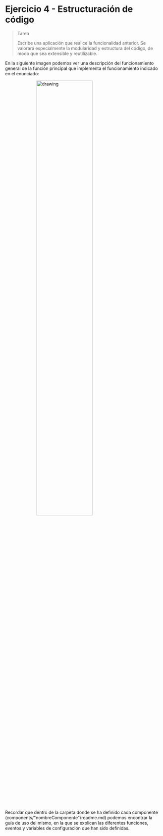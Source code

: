 # Ejercicio 4 - Estructuración de código

>Tarea
>
>Escribe una aplicación que realice la funcionalidad anterior. Se valorará especialmente la modularidad y estructura del código, de modo que sea extensible y reutilizable.

En la siguiente imagen podemos ver una descripción del funcionamiento general de la función principal que implementa el funcionamiento indicado en el enunciado:

<img src="images/" alt="drawing" style="width:60%; 
    display: block;
    margin-left: auto;
    margin-right: auto;
    margin-top: 1%;
    margin-botton: 1%;
"/>

Recordar que dentro de la carpeta donde se ha definido cada componente (components/"nombreComponente"/readme.md) podemos encontrar la guía de uso del mismo, en la que se explican las diferentes funciones, eventos y variables de configuración que han sido definidas.